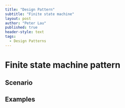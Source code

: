 ```yaml
---
title: "Design Pattern"
subtitle: "Finite state machine"
layout: post
author: "Peter Lau"
published: true
header-style: text
tags:
  - Design Patterns
---
```


# Finite state machine pattern

## Scenario


## Examples


